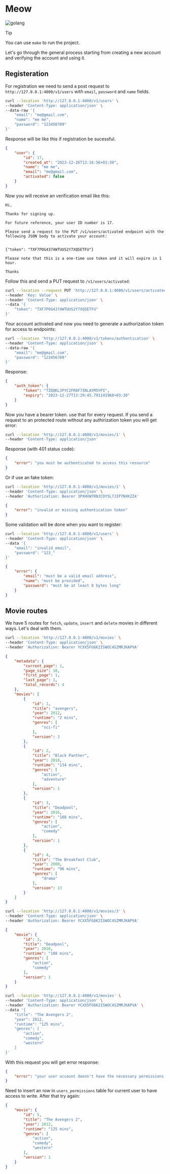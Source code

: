 # Meow

![golang](https://github.com/AliiAhmadi/Meow/assets/107758775/28b90dae-bc10-4376-ba30-938982142b72)

> [!TIP]
> You can use `make` to run the project.

Let's go through the general process starting from creating a new account and verifying the account and using it.

## Registeration

For registration we need to send a post request to `http://127.0.0.1:4000/v1/users` with `email`, `password` and `name` fields.

```zsh
curl --location 'http://127.0.0.1:4000/v1/users' \
--header 'Content-Type: application/json' \
--data-raw '{
    "email": "me@gmail.com",
    "name": "me me",
    "password": "123456789"
}'
```

Response will be like this if registration be sucessful.
```json
{
    "user": {
        "id": 17,
        "created_at": "2023-12-26T13:16:56+03:30",
        "name": "me me",
        "email": "me@gmail.com",
        "activated": false
    }
}
```

Now you will receive an verification email like this:
```
Hi,

Thanks for signing up.

For future reference, your user ID number is 17.

Please send a request to the PUT /v1/users/activated endpoint with the following JSON body to activate your account:


{"token": "TXF7POG4374WTUUS2Y7XQ5ETFU"}

Please note that this is a one-time use token and it will expire in 1 hour.

Thanks
```

Follow this and send a PUT request to `/v1/users/activated`:

```zsh
curl --location --request PUT 'http://127.0.0.1:4000/v1/users/activated' \
--header 'Key: Value' \
--header 'Content-Type: application/json' \
--data '{
    "token": "TXF7POG4374WTUUS2Y7XQ5ETFU"
}'
```

Your account activated and now you need to generate a authorization token for access to endpoints:

```zsh
curl --location 'http://127.0.0.1:4000/v1/tokens/authentication' \
--header 'Content-Type: application/json' \
--data-raw '{
    "email": "me@gmail.com",
    "password": "123456789"
}'
```

Response:

```json
{
    "auth_token": {
        "token": "TZQQKL3PYCIFROF7INLAYM5YPI",
        "expiry": "2023-12-27T13:29:45.791141968+03:30"
    }
}
```

Now you have a bearer token. use that for every request. If you send a request to an protected route without any authirization token you will get error:

```zsh
curl --location 'http://127.0.0.1:4000/v1/movies/1' \
--header 'Content-Type: application/json'
```

Response (with 401 status code):

```json
{
    "error": "you must be authenticated to access this resource"
}
```

Or if use an fake token:

```zsh
curl --location 'http://127.0.0.1:4000/v1/movies/1' \
--header 'Content-Type: application/json' \
--header 'Authorization: Bearer 3PXHUW7RNJCOY5L7JIP7NXKZZ4'
```

```json
{
    "error": "invalid or missing authentication token"
}
```

Some validation will be done when you want to register:

```zsh
curl --location 'http://127.0.0.1:4000/v1/users' \
--header 'Content-Type: application/json' \
--data '{
    "email": "invalid_email",
    "password": "123_"
}'
```

```json
{
    "error": {
        "email": "must be a valid email address",
        "name": "must be provided",
        "password": "must be at least 8 bytes long"
    }
}
```

## Movie routes

We have 5 routes for `fetch`, `update`, `insert` and `delete` movies in different ways. Let's deal with them.

```zsh
curl --location 'http://127.0.0.1:4000/v1/movies' \
--header 'Content-Type: application/json' \
--header 'Authorization: Bearer YCXX5FG6K2ISWOC4SZMRJKAPVA'
```

```json
{
    "metadata": {
        "current_page": 1,
        "page_size": 10,
        "first_page": 1,
        "last_page": 1,
        "total_records": 4
    },
    "movies": [
        {
            "id": 1,
            "title": "avengers",
            "year": 2012,
            "runtime": "2 mins",
            "genres": [
                "sci-fi"
            ],
            "version": 3
        },
        {
            "id": 2,
            "title": "Black Panther",
            "year": 2018,
            "runtime": "134 mins",
            "genres": [
                "action",
                "adventure"
            ],
            "version": 1
        },
        {
            "id": 3,
            "title": "Deadpool",
            "year": 2016,
            "runtime": "108 mins",
            "genres": [
                "action",
                "comedy"
            ],
            "version": 1
        },
        {
            "id": 4,
            "title": "The Breakfast Club",
            "year": 2000,
            "runtime": "96 mins",
            "genres": [
                "drama"
            ],
            "version": 13
        }
    ]
}
```

```zsh
curl --location 'http://127.0.0.1:4000/v1/movies/3' \
--header 'Content-Type: application/json' \
--header 'Authorization: Bearer YCXX5FG6K2ISWOC4SZMRJKAPVA'
```

```json
{
    "movie": {
        "id": 3,
        "title": "Deadpool",
        "year": 2016,
        "runtime": "108 mins",
        "genres": [
            "action",
            "comedy"
        ],
        "version": 1
    }
}
```

```zsh
curl --location 'http://127.0.0.1:4000/v1/movies' \
--header 'Content-Type: application/json' \
--header 'Authorization: Bearer YCXX5FG6K2ISWOC4SZMRJKAPVA' \
--data '{
    "title": "The Avengers 2",
    "year": 2012,
    "runtime": "125 mins",
    "genres": [
        "action",
        "comedy",
        "western"
    ]
}'
```

With this request you will get error response:

```json
{
    "error": "your user account doesn't have the necessary permissions to access this resource"
}
```

Need to insert an row in `users_permissions` table for current user to have access to write. After that try again:

```json
{
    "movie": {
        "id": 5,
        "title": "The Avengers 2",
        "year": 2012,
        "runtime": "125 mins",
        "genres": [
            "action",
            "comedy",
            "western"
        ],
        "version": 1
    }
}
```
